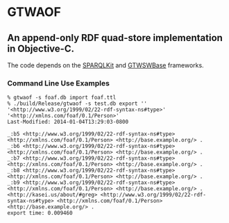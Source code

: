 GTWAOF
======

An append-only RDF quad-store implementation in Objective-C.
---------------

The code depends on the [SPARQLKit](https://github.com/kasei/SPARQLKit) and [GTWSWBase](https://github.com/kasei/GTWSWBase) frameworks.


### Command Line Use Examples

```
% gtwaof -s foaf.db import foaf.ttl
% ./build/Release/gtwaof -s test.db export '' '<http://www.w3.org/1999/02/22-rdf-syntax-ns#type>' '<http://xmlns.com/foaf/0.1/Person>'
Last-Modified: 2014-01-04T13:29:03-0800

_:b5 <http://www.w3.org/1999/02/22-rdf-syntax-ns#type> <http://xmlns.com/foaf/0.1/Person> <http://base.example.org/> .
_:b6 <http://www.w3.org/1999/02/22-rdf-syntax-ns#type> <http://xmlns.com/foaf/0.1/Person> <http://base.example.org/> .
_:b7 <http://www.w3.org/1999/02/22-rdf-syntax-ns#type> <http://xmlns.com/foaf/0.1/Person> <http://base.example.org/> .
_:b8 <http://www.w3.org/1999/02/22-rdf-syntax-ns#type> <http://xmlns.com/foaf/0.1/Person> <http://base.example.org/> .
_:b9 <http://www.w3.org/1999/02/22-rdf-syntax-ns#type> <http://xmlns.com/foaf/0.1/Person> <http://base.example.org/> .
<http://kasei.us/about/#greg> <http://www.w3.org/1999/02/22-rdf-syntax-ns#type> <http://xmlns.com/foaf/0.1/Person> <http://base.example.org/> .
export time: 0.009460
```
